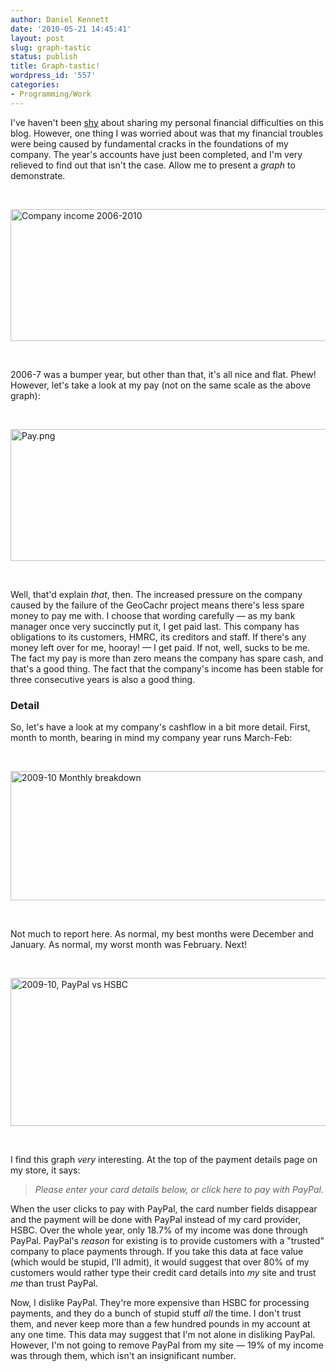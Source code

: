 ```yaml
---
author: Daniel Kennett
date: '2010-05-21 14:45:41'
layout: post
slug: graph-tastic
status: publish
title: Graph-tastic!
wordpress_id: '557'
categories:
- Programming/Work
---
```


<!--more--><p>I've haven't been <a href="http://ikennd.ac/2010/02/playing-the-game%E2%80%A6-and-losing/">shy</a> about sharing my personal financial difficulties on this blog. However, one thing I was worried about was that my financial troubles were being caused by fundamental cracks in the foundations of my company. The year's accounts have just been completed, and I'm very relieved to find out that isn't the case. Allow me to present a <em>graph</em> to demonstrate.</p>
<p> </p>
<p><img style="display: block; margin-left: auto; margin-right: auto;" src="http://ikennd.ac/pictures/for_posts/2010/05/Income.png" border="0" alt="Company income 2006-2010" width="536" height="211" /></p>
<p> </p>
<p>2006-7 was a bumper year, but other than that, it's all nice and flat. Phew! However, let's take a look at my pay (not on the same scale as the above graph):</p>
<p> </p>
<p><img style="display: block; margin-left: auto; margin-right: auto;" src="http://ikennd.ac/pictures/for_posts/2010/05/Pay.png" border="0" alt="Pay.png" width="536" height="211" /></p>
<p> </p>
<p>Well, that'd explain <em>that</em>, then. The increased pressure on the company caused by the failure of the GeoCachr project means there's less spare money to pay me with. I choose that wording carefully — as my bank manager once very succinctly put it, I get paid last. This company has obligations to its customers, HMRC, its creditors and staff. If there's any money left over for me, hooray! — I get paid. If not, well, sucks to be me. The fact my pay is more than zero means the company has spare cash, and that's a good thing. The fact that the company's income has been stable for three consecutive years is also a good thing.</p>
<h3>Detail</h3>
<p>So, let's have a look at my company's cashflow in a bit more detail. First, month to month, bearing in mind my company year runs March-Feb:</p>
<p> </p>
<p><img style="display: block; margin-left: auto; margin-right: auto;" src="http://ikennd.ac/pictures/for_posts/2010/05/Sales.png" border="0" alt="2009-10 Monthly breakdown" width="516" height="207" /></p>
<p> </p>
<p>Not much to report here. As normal, my best months were December and January. As normal, my worst month was February. Next!</p>
<p> </p>
<p><img style="display: block; margin-left: auto; margin-right: auto;" src="http://ikennd.ac/pictures/for_posts/2010/05/PayPalVHSBC.png" border="0" alt="2009-10, PayPal vs HSBC" width="516" height="237" /></p>
<p> </p>
<p>I find this graph <em>very </em>interesting. At the top of the payment details page on my store, it says:</p>
<blockquote>
<p><em>Please enter your card details below, or click here to pay with PayPal.</em></p>
</blockquote>
<p>When the user clicks to pay with PayPal, the card number fields disappear and the payment will be done with PayPal instead of my card provider, HSBC. Over the whole year, only 18.7% of my income was done through PayPal. PayPal's <em>reason</em> for existing is to provide customers with a "trusted" company to place payments through. If you take this data at face value (which would be stupid, I'll admit), it would suggest that over 80% of my customers would rather type their credit card details into <em>my </em>site and trust <em>me</em> than trust PayPal.</p>
<p>Now, I dislike PayPal. They're more expensive than HSBC for processing payments, and they do a bunch of stupid stuff <em>all</em> the time. I don't trust them, and never keep more than a few hundred pounds in my account at any one time. This data may suggest that I'm not alone in disliking PayPal. However, I'm not going to remove PayPal from my site — 19% of my income was through them, which isn't an insignificant number.</p>